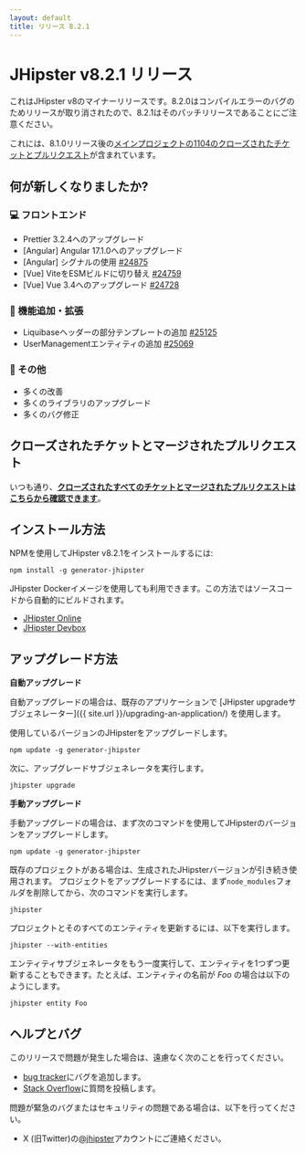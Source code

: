 ```yaml
---
layout: default
title: リリース 8.2.1
---
```


# JHipster v8.2.1 リリース

これはJHipster v8のマイナーリリースです。8.2.0はコンパイルエラーのバグのためリリースが取り消されたので、8.2.1はそのパッチリリースであることにご注意ください。

これには、8.1.0リリース後の[メインプロジェクトの1104のクローズされたチケットとプルリクエスト](https://github.com/jhipster/generator-jhipster/issues?q=is:closed+milestone:8.2.1)が含まれています。

## 何が新しくなりましたか?

### :computer: フロントエンド

- Prettier 3.2.4へのアップグレード
- [Angular] Angular 17.1.0へのアップグレード
- [Angular] シグナルの使用 [#24875](https://github.com/jhipster/generator-jhipster/pull/24875)
- [Vue] ViteをESMビルドに切り替え [#24759](https://github.com/jhipster/generator-jhipster/pull/24759)
- [Vue] Vue 3.4へのアップグレード [#24728](https://github.com/jhipster/generator-jhipster/pull/24728)

### :gem: 機能追加・拡張

- Liquibaseヘッダーの部分テンプレートの追加 [#25125](https://github.com/jhipster/generator-jhipster/pull/25125) 
- UserManagementエンティティの追加 [#25069](https://github.com/jhipster/generator-jhipster/pull/25069)

### :scroll: その他

- 多くの改善
- 多くのライブラリのアップグレード
- 多くのバグ修正

## クローズされたチケットとマージされたプルリクエスト

いつも通り、**[クローズされたすべてのチケットとマージされたプルリクエストはこちらから確認できます](https://github.com/jhipster/generator-jhipster/issues?q=is:closed+milestone:8.2.1)**。

## インストール方法

NPMを使用してJHipster v8.2.1をインストールするには:

    npm install -g generator-jhipster

JHipster Dockerイメージを使用しても利用できます。この方法ではソースコードから自動的にビルドされます。

- [JHipster Online](https://start.jhipster.tech)
- [JHipster Devbox](https://github.com/jhipster/jhipster-devbox)

## アップグレード方法

**自動アップグレード**

自動アップグレードの場合は、既存のアプリケーションで [JHipster upgradeサブジェネレーター]({{ site.url }}/upgrading-an-application/) を使用します。

使用しているバージョンのJHipsterをアップグレードします。

```
npm update -g generator-jhipster
```

次に、アップグレードサブジェネレータを実行します。

```
jhipster upgrade
```

**手動アップグレード**

手動アップグレードの場合は、まず次のコマンドを使用してJHipsterのバージョンをアップグレードします。

```
npm update -g generator-jhipster
```

既存のプロジェクトがある場合は、生成されたJHipsterバージョンが引き続き使用されます。
プロジェクトをアップグレードするには、まず`node_modules`フォルダを削除してから、次のコマンドを実行します。

```
jhipster
```

プロジェクトとそのすべてのエンティティを更新するには、以下を実行します。

```
jhipster --with-entities
```

エンティティサブジェネレータをもう一度実行して、エンティティを1つずつ更新することもできます。たとえば、エンティティの名前が _Foo_ の場合は以下のようにします。
    
```
jhipster entity Foo
```

## ヘルプとバグ

このリリースで問題が発生した場合は、遠慮なく次のことを行ってください。

- [bug tracker](https://github.com/jhipster/generator-jhipster/issues?state=open)にバグを追加します。
- [Stack Overflow](http://stackoverflow.com/tags/jhipster/info)に質問を投稿します。

問題が緊急のバグまたはセキュリティの問題である場合は、以下を行ってください。

- X (旧Twitter)の[@jhipster](https://twitter.com/jhipster)アカウントにご連絡ください。
